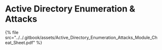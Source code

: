 # Active Directory Enumeration & Attacks

{% file src="../../.gitbook/assets/Active_Directory_Enumeration_Attacks_Module_Cheat_Sheet.pdf" %}

